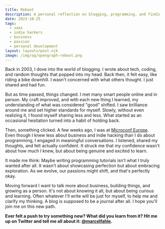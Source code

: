 ```yaml
---
title: Reboot
description: A personal reflection on blogging, programming, and finding a new direction.
date: 2023-10-25
tags:
  - saas
  - indie hackers
  - business
  - passion
  - personal development
layout: layouts/post.njk
image: /img/og/opengraph-reboot.png
---
```

Back in 2003, I dove into the world of blogging. I wrote about tech, coding, and random thoughts that popped into my head. Back then, it felt easy, like riding a bike downhill. I wasn't concerned with what others thought. I just shared and had fun.

But as time passed, things changed. I met many smart people online and in person. My craft improved, and with each new thing I learned, my understanding of what was considered "good" shifted. I saw brilliance around me and set higher standards for myself. Slowly, without even realizing it, I found myself sharing less and less. What started as an occasional hesitation turned into a habit of holding back.

Then, something clicked. A few weeks ago, I was at [Microconf Europe](https://microconf.com/europe). Even though I knew less about business and indie hacking than I do about programming, I engaged in meaningful conversations. I listened, shared my thoughts, and felt actually confident. It struck me that my confidence wasn't about how much I knew, but about being genuine and excited to learn.

It made me think: Maybe writing programming tutorials isn’t what I truly wanted after all. It wasn't about showcasing perfection but about embracing exploration. As we evolve, our passions might shift, and that's perfectly okay.

Moving forward I want to talk more about business, building things, and growing as a person. It's not about knowing it all, but about being curious and learning. Often whatever I'll write will be just for myself, to help me and clarify my thinking. A blog is supposed to be a journal after all. I hope you'll join me on this new path.

**Ever felt a push to try something new? What did you learn from it? Hit me up on Twitter and tell me all about it: [@marcelfahle](https://twitter.com/marcelfahle).**

